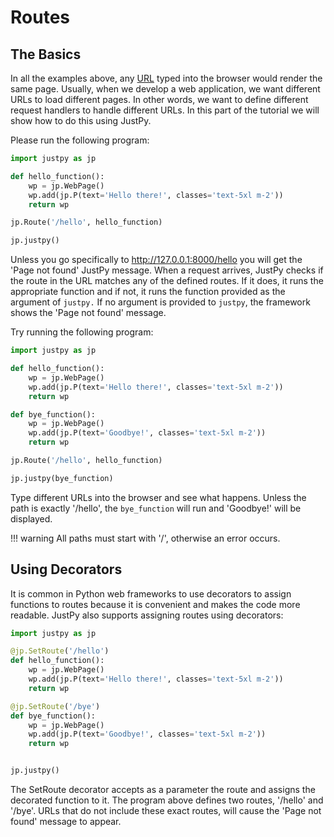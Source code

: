 # Routes

## The Basics

In all the examples above, any [URL](https://en.wikipedia.org/wiki/URL) typed into the browser would render the same page. Usually, when we develop a web application, we want different URLs to load different pages. In other words, we want to define different request handlers to handle different URLs. In this part of the tutorial we will show how to do this using JustPy. 

Please run the following program:
```python
import justpy as jp

def hello_function():
    wp = jp.WebPage()
    wp.add(jp.P(text='Hello there!', classes='text-5xl m-2'))
    return wp

jp.Route('/hello', hello_function)

jp.justpy()
```
Unless you go specifically to http://127.0.0.1:8000/hello you will get the 'Page not found' JustPy message. When a request arrives, JustPy checks if the route in the URL matches any of the defined routes. If it does, it runs the appropriate function and if not, it runs the function provided as the argument of `justpy.` If no argument is provided to `justpy`, the framework shows the 'Page not found' message. 

Try running the following program:
```python
import justpy as jp

def hello_function():
    wp = jp.WebPage()
    wp.add(jp.P(text='Hello there!', classes='text-5xl m-2'))
    return wp

def bye_function():
    wp = jp.WebPage()
    wp.add(jp.P(text='Goodbye!', classes='text-5xl m-2'))
    return wp

jp.Route('/hello', hello_function)

jp.justpy(bye_function)
```

Type different URLs into the browser and see what happens. Unless the path is exactly '/hello', the `bye_function` will run and 'Goodbye!' will be displayed.
 
!!! warning
    All paths must start with '/', otherwise an error occurs.

## Using Decorators

It is common in Python web frameworks to use decorators to assign functions to routes because it is convenient and makes the code more readable. JustPy also supports assigning routes using decorators:

```python
import justpy as jp

@jp.SetRoute('/hello')
def hello_function():
    wp = jp.WebPage()
    wp.add(jp.P(text='Hello there!', classes='text-5xl m-2'))
    return wp

@jp.SetRoute('/bye')
def bye_function():
    wp = jp.WebPage()
    wp.add(jp.P(text='Goodbye!', classes='text-5xl m-2'))
    return wp


jp.justpy()
```

The SetRoute decorator accepts as a parameter the route and assigns the decorated function to it. The program above defines two routes, '/hello' and '/bye'. URLs that do not include these exact routes, will cause the 'Page not found' message to appear. 
